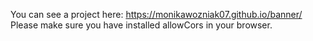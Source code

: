 You can see a project here: https://monikawozniak07.github.io/banner/
Please make sure you have installed allowCors in your browser.

